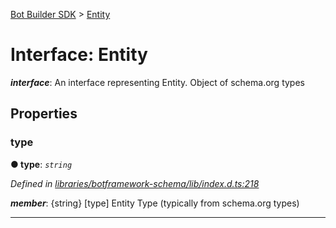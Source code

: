 [Bot Builder SDK](../README.md) > [Entity](../interfaces/botbuilder.entity.md)



# Interface: Entity

*__interface__*: An interface representing Entity. Object of schema.org types



## Properties
<a id="type"></a>

###  type

**●  type**:  *`string`* 

*Defined in [libraries/botframework-schema/lib/index.d.ts:218](https://github.com/Microsoft/botbuilder-js/blob/09ad751/libraries/botframework-schema/lib/index.d.ts#L218)*


*__member__*: {string} [type] Entity Type (typically from schema.org types)





___


